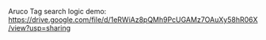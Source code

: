 Aruco Tag search logic demo: https://drive.google.com/file/d/1eRWiAz8pQMh9PcUGAMz7OAuXy58hR06X/view?usp=sharing
